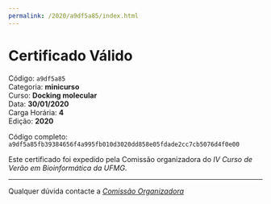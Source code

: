 ```yaml
---
permalink: /2020/a9df5a85/index.html
---
```


# Certificado Válido

Código: `a9df5a85`<br>
Categoria: **minicurso**<br>
Curso: **Docking molecular**<br>
Data: **30/01/2020**<br>
Carga Horária: **4**<br>
Edição: **2020**<br>


Código completo: `a9df5a85fb39384656f4a995fb010d3020dd858e05fdade2cc7cb5076d4f0e00`


Este certificado foi expedido pela Comissão organizadora do *IV Curso de Verão em Bioinformática da UFMG*.

----

Qualquer dúvida contacte a [_Comissão Organizadora_](<mailto:cursobioinfoufmg@gmail.com$subject=[Certificados]>)

